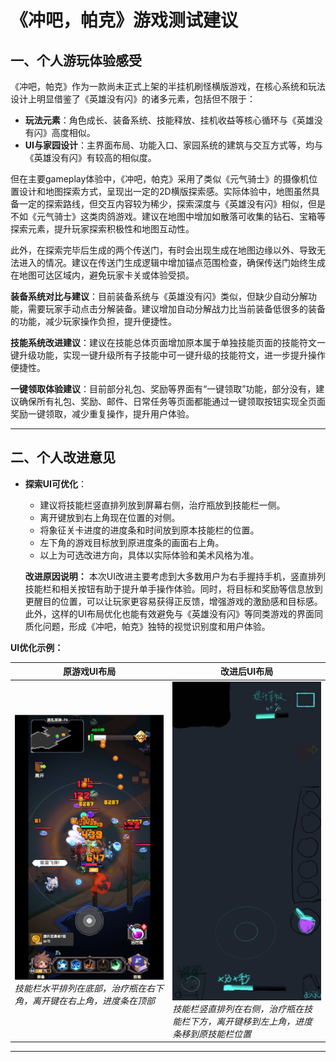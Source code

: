 # 《冲吧，帕克》游戏测试建议

## 一、个人游玩体验感受

《冲吧，帕克》作为一款尚未正式上架的半挂机刷怪横版游戏，在核心系统和玩法设计上明显借鉴了《英雄没有闪》的诸多元素，包括但不限于：
- **玩法元素**：角色成长、装备系统、技能释放、挂机收益等核心循环与《英雄没有闪》高度相似。
- **UI与家园设计**：主界面布局、功能入口、家园系统的建筑与交互方式等，均与《英雄没有闪》有较高的相似度。

但在主要gameplay体验中，《冲吧，帕克》采用了类似《元气骑士》的摄像机位置设计和地图探索方式，呈现出一定的2D横版探索感。实际体验中，地图虽然具备一定的探索路线，但交互内容较为稀少，探索深度与《英雄没有闪》相似，但是不如《元气骑士》这类肉鸽游戏。建议在地图中增加如散落可收集的钻石、宝箱等探索元素，提升玩家探索积极性和地图互动性。

此外，在探索完毕后生成的两个传送门，有时会出现生成在地图边缘以外、导致无法进入的情况。建议在传送门生成逻辑中增加锚点范围检查，确保传送门始终生成在地图可达区域内，避免玩家卡关或体验受损。

**装备系统对比与建议**：目前装备系统与《英雄没有闪》类似，但缺少自动分解功能，需要玩家手动点击分解装备。建议增加自动分解战力比当前装备低很多的装备的功能，减少玩家操作负担，提升便捷性。

**技能系统改进建议**：建议在技能总体页面增加原本属于单独技能页面的技能符文一键升级功能，实现一键升级所有子技能中可一键升级的技能符文，进一步提升操作便捷性。

**一键领取体验建议**：目前部分礼包、奖励等界面有“一键领取”功能，部分没有，建议确保所有礼包、奖励、邮件、日常任务等页面都能通过一键领取按钮实现全页面奖励一键领取，减少重复操作，提升用户体验。

---

## 二、个人改进意见

- **探索UI可优化**：
    - 建议将技能栏竖直排列放到屏幕右侧，治疗瓶放到技能栏一侧。
    - 离开键放到右上角现在位置的对侧。
    - 将象征关卡进度的进度条和时间放到原本技能栏的位置。
    - 左下角的游戏目标放到原进度条的画面右上角。
    - 以上为可选改进方向，具体以实际体验和美术风格为准。
    
    **改进原因说明：**
    本次UI改进主要考虑到大多数用户为右手握持手机，竖直排列技能栏和相关按钮有助于提升单手操作体验。同时，将目标和奖励等信息放到更醒目的位置，可以让玩家更容易获得正反馈，增强游戏的激励感和目标感。此外，这样的UI布局优化也能有效避免与《英雄没有闪》等同类游戏的界面同质化问题，形成《冲吧，帕克》独特的视觉识别度和用户体验。

**UI优化示例：**

| 原游戏UI布局 | 改进后UI布局 |
|-------------|-------------|
| ![原游戏UI布局](探索.png)<br>*技能栏水平排列在底部，治疗瓶在右下角，离开键在右上角，进度条在顶部* | ![改进后UI布局](ui2.jpg)<br>*技能栏竖直排列在右侧，治疗瓶在技能栏下方，离开键移到左上角，进度条移到原技能栏位置* |

---
